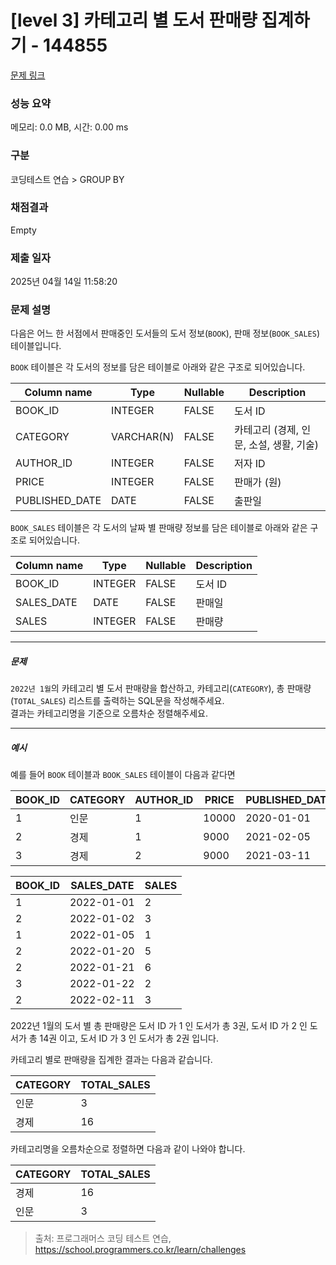 # [level 3] 카테고리 별 도서 판매량 집계하기 - 144855 

[문제 링크](https://school.programmers.co.kr/learn/courses/30/lessons/144855?language=oracle) 

### 성능 요약

메모리: 0.0 MB, 시간: 0.00 ms

### 구분

코딩테스트 연습 > GROUP BY

### 채점결과

Empty

### 제출 일자

2025년 04월 14일 11:58:20

### 문제 설명

<p>다음은 어느 한 서점에서 판매중인 도서들의 도서 정보(<code>BOOK</code>), 판매 정보(<code>BOOK_SALES</code>) 테이블입니다.</p>

<p><code>BOOK</code> 테이블은 각 도서의 정보를 담은 테이블로 아래와 같은 구조로 되어있습니다.</p>
<table class="table">
        <thead><tr>
<th>Column name</th>
<th>Type</th>
<th>Nullable</th>
<th>Description</th>
</tr>
</thead>
        <tbody><tr>
<td>BOOK_ID</td>
<td>INTEGER</td>
<td>FALSE</td>
<td>도서 ID</td>
</tr>
<tr>
<td>CATEGORY</td>
<td>VARCHAR(N)</td>
<td>FALSE</td>
<td>카테고리 (경제, 인문, 소설, 생활, 기술)</td>
</tr>
<tr>
<td>AUTHOR_ID</td>
<td>INTEGER</td>
<td>FALSE</td>
<td>저자 ID</td>
</tr>
<tr>
<td>PRICE</td>
<td>INTEGER</td>
<td>FALSE</td>
<td>판매가 (원)</td>
</tr>
<tr>
<td>PUBLISHED_DATE</td>
<td>DATE</td>
<td>FALSE</td>
<td>출판일</td>
</tr>
</tbody>
      </table>
<p><code>BOOK_SALES</code> 테이블은 각 도서의 날짜 별 판매량 정보를 담은 테이블로 아래와 같은 구조로 되어있습니다.</p>
<table class="table">
        <thead><tr>
<th>Column name</th>
<th>Type</th>
<th>Nullable</th>
<th>Description</th>
</tr>
</thead>
        <tbody><tr>
<td>BOOK_ID</td>
<td>INTEGER</td>
<td>FALSE</td>
<td>도서 ID</td>
</tr>
<tr>
<td>SALES_DATE</td>
<td>DATE</td>
<td>FALSE</td>
<td>판매일</td>
</tr>
<tr>
<td>SALES</td>
<td>INTEGER</td>
<td>FALSE</td>
<td>판매량</td>
</tr>
</tbody>
      </table>
<hr>

<h5>문제</h5>

<p><code>2022년 1월</code>의 카테고리 별 도서 판매량을 합산하고, 카테고리(<code>CATEGORY</code>), 총 판매량(<code>TOTAL_SALES</code>) 리스트를 출력하는 SQL문을 작성해주세요. <br>
결과는 카테고리명을 기준으로 오름차순 정렬해주세요.</p>

<hr>

<h5>예시</h5>

<p>예를 들어 <code>BOOK</code> 테이블과 <code>BOOK_SALES</code> 테이블이 다음과 같다면</p>
<table class="table">
        <thead><tr>
<th>BOOK_ID</th>
<th>CATEGORY</th>
<th>AUTHOR_ID</th>
<th>PRICE</th>
<th>PUBLISHED_DATE</th>
</tr>
</thead>
        <tbody><tr>
<td>1</td>
<td>인문</td>
<td>1</td>
<td>10000</td>
<td>2020-01-01</td>
</tr>
<tr>
<td>2</td>
<td>경제</td>
<td>1</td>
<td>9000</td>
<td>2021-02-05</td>
</tr>
<tr>
<td>3</td>
<td>경제</td>
<td>2</td>
<td>9000</td>
<td>2021-03-11</td>
</tr>
</tbody>
      </table><table class="table">
        <thead><tr>
<th>BOOK_ID</th>
<th>SALES_DATE</th>
<th>SALES</th>
</tr>
</thead>
        <tbody><tr>
<td>1</td>
<td>2022-01-01</td>
<td>2</td>
</tr>
<tr>
<td>2</td>
<td>2022-01-02</td>
<td>3</td>
</tr>
<tr>
<td>1</td>
<td>2022-01-05</td>
<td>1</td>
</tr>
<tr>
<td>2</td>
<td>2022-01-20</td>
<td>5</td>
</tr>
<tr>
<td>2</td>
<td>2022-01-21</td>
<td>6</td>
</tr>
<tr>
<td>3</td>
<td>2022-01-22</td>
<td>2</td>
</tr>
<tr>
<td>2</td>
<td>2022-02-11</td>
<td>3</td>
</tr>
</tbody>
      </table>
<p>2022년 1월의 도서 별 총 판매량은 도서 ID 가 1 인 도서가 총 3권, 도서 ID 가 2 인 도서가 총 14권 이고, 도서 ID 가 3 인 도서가 총 2권 입니다.</p>

<p>카테고리 별로 판매량을 집계한 결과는 다음과 같습니다.</p>
<table class="table">
        <thead><tr>
<th>CATEGORY</th>
<th>TOTAL_SALES</th>
</tr>
</thead>
        <tbody><tr>
<td>인문</td>
<td>3</td>
</tr>
<tr>
<td>경제</td>
<td>16</td>
</tr>
</tbody>
      </table>
<p>카테고리명을 오름차순으로 정렬하면 다음과 같이 나와야 합니다.</p>
<table class="table">
        <thead><tr>
<th>CATEGORY</th>
<th>TOTAL_SALES</th>
</tr>
</thead>
        <tbody><tr>
<td>경제</td>
<td>16</td>
</tr>
<tr>
<td>인문</td>
<td>3</td>
</tr>
</tbody>
      </table>

> 출처: 프로그래머스 코딩 테스트 연습, https://school.programmers.co.kr/learn/challenges
